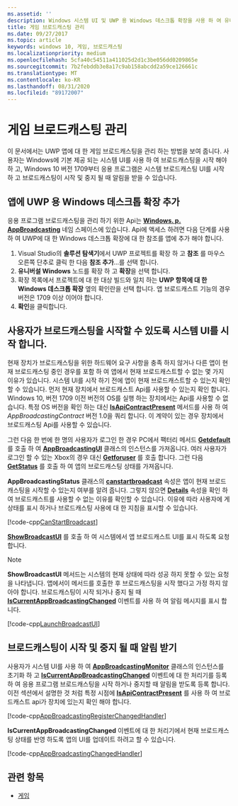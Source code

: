 ```yaml
---
ms.assetid: ''
description: Windows 시스템 UI 및 UWP 용 Windows 데스크톱 확장을 사용 하 여 유니버설 Windows 플랫폼 (UWP) 앱에 대 한 게임 브로드캐스팅을 관리 하는 방법을 알아봅니다.
title: 게임 브로드캐스팅 관리
ms.date: 09/27/2017
ms.topic: article
keywords: windows 10, 게임, 브로드캐스팅
ms.localizationpriority: medium
ms.openlocfilehash: 5cfa40c54511a411025d2d1c3be056dd0209865e
ms.sourcegitcommit: 7b2febddb3e8a17c9ab158abcdd2a59ce126661c
ms.translationtype: MT
ms.contentlocale: ko-KR
ms.lasthandoff: 08/31/2020
ms.locfileid: "89172007"
---
```

# <a name="manage-game-broadcasting"></a>게임 브로드캐스팅 관리
이 문서에서는 UWP 앱에 대 한 게임 브로드캐스팅을 관리 하는 방법을 보여 줍니다. 사용자는 Windows에 기본 제공 되는 시스템 UI를 사용 하 여 브로드캐스팅을 시작 해야 하 고, Windows 10 버전 1709부터 응용 프로그램은 시스템 브로드캐스팅 UI를 시작 하 고 브로드캐스팅이 시작 및 중지 될 때 알림을 받을 수 있습니다.

## <a name="add-the-windows-desktop-extensions-for-the-uwp-to-your-app"></a>앱에 UWP 용 Windows 데스크톱 확장 추가
응용 프로그램 브로드캐스팅을 관리 하기 위한 Api는 **[Windows. p. AppBroadcasting](/uwp/api/windows.media.appbroadcasting)** 네임 스페이스에 있습니다. Api에 액세스 하려면 다음 단계를 사용 하 여 UWP에 대 한 Windows 데스크톱 확장에 대 한 참조를 앱에 추가 해야 합니다.

1. Visual Studio의 **솔루션 탐색기**에서 UWP 프로젝트를 확장 하 고 **참조** 를 마우스 오른쪽 단추로 클릭 한 다음 **참조 추가**...를 선택 합니다. 
2. **유니버설 Windows** 노드를 확장 하 고 **확장**을 선택 합니다.
3. 확장 목록에서 프로젝트에 대 한 대상 빌드와 일치 하는 **UWP 항목에 대 한 Windows 데스크톱 확장** 옆의 확인란을 선택 합니다. 앱 브로드캐스트 기능의 경우 버전은 1709 이상 이어야 합니다.
4. **확인**을 클릭합니다.

## <a name="launch-the-system-ui-to-allow-the-user-to-initiate-broadcasting"></a>사용자가 브로드캐스팅을 시작할 수 있도록 시스템 UI를 시작 합니다.
현재 장치가 브로드캐스팅을 위한 하드웨어 요구 사항을 충족 하지 않거나 다른 앱이 현재 브로드캐스팅 중인 경우를 포함 하 여 앱에서 현재 브로드캐스트할 수 없는 몇 가지 이유가 있습니다. 시스템 UI를 시작 하기 전에 앱이 현재 브로드캐스트할 수 있는지 확인할 수 있습니다. 먼저 현재 장치에서 브로드캐스트 Api를 사용할 수 있는지 확인 합니다. Windows 10, 버전 1709 이전 버전의 OS를 실행 하는 장치에서는 Api를 사용할 수 없습니다. 특정 OS 버전을 확인 하는 대신 **[IsApiContractPresent](/uwp/api/windows.foundation.metadata.apiinformation.isapicontractpresent)** 메서드를 사용 하 여 *AppBroadcastingContract* 버전 1.0을 쿼리 합니다. 이 계약이 있는 경우 장치에서 브로드캐스팅 Api를 사용할 수 있습니다.

그런 다음 한 번에 한 명의 사용자가 로그인 한 경우 PC에서 팩터리 메서드 **[Getdefault](/uwp/api/windows.media.appbroadcasting.appbroadcastingui.GetDefault)** 를 호출 하 여 **[AppBroadcastingUI](/uwp/api/windows.media.appbroadcasting.appbroadcastingui)** 클래스의 인스턴스를 가져옵니다. 여러 사용자가 로그인 할 수 있는 Xbox의 경우 대신 **[Getforuser](/uwp/api/windows.media.appbroadcasting.appbroadcastingui.getforuser)** 를 호출 합니다. 그런 다음 **[GetStatus](/uwp/api/windows.media.appbroadcasting.appbroadcastingui.GetStatus)** 를 호출 하 여 앱의 브로드캐스팅 상태를 가져옵니다.

**AppBroadcastingStatus** 클래스의 **[canstartbroadcast](/uwp/api/windows.media.appbroadcasting.appbroadcastingstatus.CanStartBroadcast)** 속성은 앱이 현재 브로드캐스팅을 시작할 수 있는지 여부를 알려 줍니다. 그렇지 않으면 **[Details](/uwp/api/windows.media.appbroadcasting.appbroadcastingstatus.Details)** 속성을 확인 하 여 브로드캐스트를 사용할 수 없는 이유를 확인할 수 있습니다. 이유에 따라 사용자에 게 상태를 표시 하거나 브로드캐스팅 사용에 대 한 지침을 표시할 수 있습니다.

[!code-cpp[CanStartBroadcast](./code/AppBroadcast/cpp/AppBroadcastExampleApp/App.cpp#SnippetCanStartBroadcast)]

**[ShowBroadcastUI](/uwp/api/windows.media.appbroadcasting.appbroadcastingui.ShowBroadcastUI)** 를 호출 하 여 시스템에서 앱 브로드캐스트 UI를 표시 하도록 요청 합니다.

> [!NOTE] 
> **ShowBroadcastUI** 메서드는 시스템의 현재 상태에 따라 성공 하지 못할 수 있는 요청을 나타냅니다. 앱에서이 메서드를 호출한 후 브로드캐스팅을 시작 했다고 가정 하지 않아야 합니다. 브로드캐스팅이 시작 되거나 중지 될 때 **[IsCurrentAppBroadcastingChanged](/uwp/api/windows.media.appbroadcasting.appbroadcastingmonitor.IsCurrentAppBroadcastingChanged)** 이벤트를 사용 하 여 알림 메시지를 표시 합니다.

[!code-cpp[LaunchBroadcastUI](./code/AppBroadcast/cpp/AppBroadcastExampleApp/App.cpp#SnippetLaunchBroadcastUI)]

## <a name="receive-notifications-when-broadcasting-starts-and-stops"></a>브로드캐스팅이 시작 및 중지 될 때 알림 받기
사용자가 시스템 UI를 사용 하 여 **[AppBroadcastingMonitor](/uwp/api/windows.media.appbroadcasting.appbroadcastingmonitor)** 클래스의 인스턴스를 초기화 하 고  **[IsCurrentAppBroadcastingChanged](/uwp/api/windows.media.appbroadcasting.appbroadcastingmonitor.IsCurrentAppBroadcastingChanged)** 이벤트에 대 한 처리기를 등록 하 여 응용 프로그램 브로드캐스팅을 시작 하거나 중지할 때 알림을 받도록 등록 합니다. 이전 섹션에서 설명한 것 처럼 특정 시점에 **[IsApiContractPresent](/uwp/api/windows.foundation.metadata.apiinformation.isapicontractpresent)** 를 사용 하 여 브로드캐스트 api가 장치에 있는지 확인 해야 합니다. 

[!code-cpp[AppBroadcastingRegisterChangedHandler](./code/AppBroadcast/cpp/AppBroadcastExampleApp/App.cpp#SnippetAppBroadcastingRegisterChangedHandler)]

**IsCurrentAppBroadcastingChanged** 이벤트에 대 한 처리기에서 현재 브로드캐스팅 상태를 반영 하도록 앱의 UI를 업데이트 하려고 할 수 있습니다.

[!code-cpp[AppBroadcastingChangedHandler](./code/AppBroadcast/cpp/AppBroadcastExampleApp/App.cpp#SnippetAppBroadcastingChangedHandler)]

## <a name="related-topics"></a>관련 항목

* [게임](index.md)

 

 